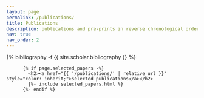 ```yaml
---
layout: page
permalink: /publications/
title: Publications
description: publications and pre-prints in reverse chronological order
nav: true
nav_order: 2
---
```


<!-- _pages/publications.md -->
<div class="publications">

 <article>
{% bibliography -f {{ site.scholar.bibliography }} %}


 <!-- Selected papers -->
          {% if page.selected_papers -%}
            <h2><a href="{{ '/publications/' | relative_url }}" style="color: inherit;">selected publications</a></h2>
            {%- include selected_papers.html %}
          {%- endif %}
 </article>

</div>

